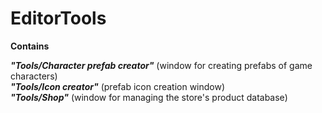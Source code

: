 # EditorTools
 
<b>Contains</b>

<b><i>"Tools/Character prefab creator"</i></b> (window for creating prefabs of game characters)<br>
<b><i>"Tools/Icon creator"</i></b> (prefab icon creation window)<br>
<b><i>"Tools/Shop"</i></b> (window for managing the store's product database)

